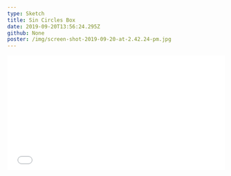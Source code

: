 ```yaml
---
type: Sketch
title: Sin Circles Box
date: 2019-09-20T13:56:24.295Z
github: None
poster: /img/screen-shot-2019-09-20-at-2.42.24-pm.jpg
---
```

<iframe height="265" style="width: 100%;" scrolling="no" title="Sketch - Sin Circles Box" src="//codepen.io/oajmeredith23/embed/JjPeeNd/?height=265&theme-id=light&default-tab=result" frameborder="no" allowtransparency="true" allowfullscreen="true">
  See the Pen <a href='https://codepen.io/oajmeredith23/pen/JjPeeNd/'>Sketch - Sin Circles Box</a> by Oliver Meredith
  (<a href='https://codepen.io/oajmeredith23'>@oajmeredith23</a>) on <a href='https://codepen.io'>CodePen</a>.
</iframe>
